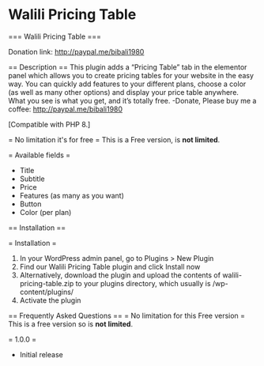 # Walili Pricing Table

=== Walili Pricing Table ===

Donation link: http://paypal.me/bibali1980

== Description ==
This plugin adds a “Pricing Table” tab in the elementor panel which allows you to create pricing tables for your website in the easy way. You can quickly add features to your different plans, choose a color (as well as many other options) and display your price table anywhere. What you see is what you get, and it’s totally free.
-Donate, Please buy me a coffee: http://paypal.me/bibali1980

\[Compatible with PHP 8.\]

= No limitation it's for free =
This is a Free version, is **not limited**.

= Available fields =
* Title
* Subtitle
* Price
* Features (as many as you want)
* Button
* Color (per plan)

== Installation ==

= Installation =
1. In your WordPress admin panel, go to Plugins > New Plugin
2. Find our Walili Pricing Table plugin and click Install now
3. Alternatively, download the plugin and upload the contents of walili-pricing-table.zip to your plugins directory, which usually is /wp-content/plugins/
4. Activate the plugin


== Frequently Asked Questions ==
= No limitation for this Free version =
This is a free version so is **not limited**.

= 1.0.0 =
* Initial release

